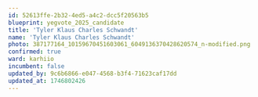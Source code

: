 ```yaml
---
id: 52613ffe-2b32-4ed5-a4c2-dcc5f20563b5
blueprint: yegvote_2025_candidate
title: 'Tyler Klaus Charles Schwandt'
name: 'Tyler Klaus Charles Schwandt'
photo: 387177164_10159670451603061_6049136370428620574_n-modified.png
confirmed: true
ward: karhiio
incumbent: false
updated_by: 9c6b6866-e047-4568-b3f4-71623caf17dd
updated_at: 1746802426
---
```

